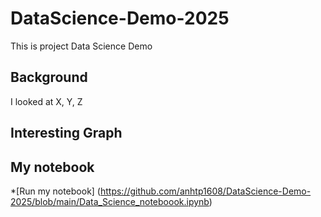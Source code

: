 # DataScience-Demo-2025
This is project Data Science Demo
## Background
I looked at X, Y, Z
## Interesting Graph 

## My notebook
*[Run my notebook] (https://github.com/anhtp1608/DataScience-Demo-2025/blob/main/Data_Science_noteboook.ipynb)
